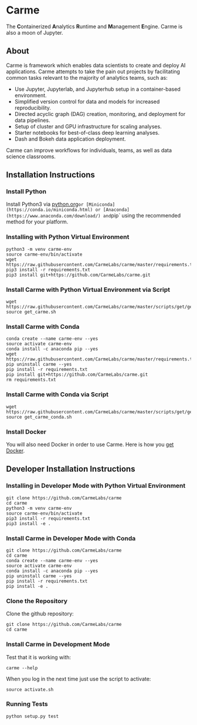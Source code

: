 # Carme
The **C**ontainerized **A**nalytics **R**untime and **M**anagement **E**ngine.  Carme is also a moon of Jupyter.

## About
Carme is framework which enables data scientists to create and deploy AI applications.  Carme attempts to take the pain out projects by facilitating common tasks relevant to the majority of analytics teams, such as:
- Use Jupyter, Jupyterlab, and Jupyterhub setup in a container-based environment.
- Simplified version control for data and models for increased reproducibility.
- Directed acyclic graph (DAG) creation, monitoring, and deployment for data pipelines.
- Setup of cluster and GPU infrastructure for scaling analyses.
- Starter notebooks for best-of-class deep learning analyses.
- Dash and Bokeh data application deployment.

Carme can improve workflows for individuals, teams, as well as data science classrooms.

## Installation Instructions

### Install Python
Install Python3 via [python.org](https://www.python.org/downloads/)` or [Miniconda](https://conda.io/miniconda.html) or [Anaconda](https://www.anaconda.com/download/) and `pip` using the recommended method for your platform.

### Installing with Python Virtual Environment
```
python3 -m venv carme-env
source carme-env/bin/activate
wget https://raw.githubusercontent.com/CarmeLabs/carme/master/requirements.txt
pip3 install -r requirements.txt
pip3 install git+https://github.com/CarmeLabs/carme.git
```

### Install Carme with Python Virtual Environment via Script
```
wget https://raw.githubusercontent.com/CarmeLabs/carme/master/scripts/get/get_carme.sh
source get_carme.sh
```
### Install Carme with Conda
```
conda create --name carme-env --yes
source activate carme-env
conda install -c anaconda pip --yes
wget https://raw.githubusercontent.com/CarmeLabs/carme/master/requirements.txt
pip uninstall carme --yes
pip install -r requirements.txt
pip install git+https://github.com/CarmeLabs/carme.git
rm requirements.txt
```


### Install Carme with Conda via Script
```
wget https://raw.githubusercontent.com/CarmeLabs/carme/master/scripts/get/get_carme_conda.sh
source get_carme_conda.sh
```


### Install Docker
You will also need Docker in order to use Carme.  Here is how you [get Docker](https://www.docker.com/get-docker).

## Developer Installation Instructions
### Installing in Developer Mode with Python Virtual Environment
```
git clone https://github.com/CarmeLabs/carme
cd carme
python3 -m venv carme-env
source carme-env/bin/activate
pip3 install -r requirements.txt
pip3 install -e .
```

### Install Carme in Developer Mode with Conda
```
git clone https://github.com/CarmeLabs/carme
cd carme
conda create --name carme-env --yes
source activate carme-env
conda install -c anaconda pip --yes
pip uninstall carme --yes
pip install -r requirements.txt
pip install -e .
```


### Clone the Repository
Clone the github repository:
```
git clone https://github.com/CarmeLabs/carme
cd carme
```
### Install Carme in Development Mode




Test that it is working with:

```
carme --help
```

When you log in the next time just use the script to activate:

```
source activate.sh
```



### Running Tests
`python setup.py test`
